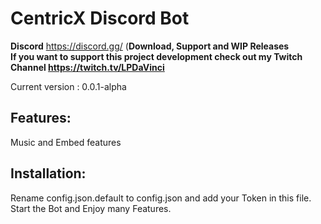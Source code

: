 # CentricX Discord Bot

**Discord** https://discord.gg/ (**Download, Support and WIP Releases**  
**If you want to support this project development check out my Twitch Channel https://twitch.tv/LPDaVinci**  

Current version : 0.0.1-alpha  

## Features:  
Music and Embed features

## Installation:
Rename config.json.default to config.json and add your Token in this file.  
Start the Bot and Enjoy many Features.  